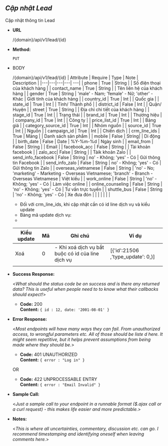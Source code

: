***Cập nhật Lead***
----
 Cập nhật thông tin Lead

* **URL**

  /{domain}/api/v1/lead/{id}

* **Method:**
  
  `PUT`
  
*  BODY

   /{domain}/api/v1/lead/{id}
     | Attribute  | Require  | Type  | Note | Description |
    |---|---|---|---| ---|
    | phone | True  | String  | | Số điện thoại của khách hàng |
    | contact_name | True | String | | Tên liên hệ của khách hàng |
    | gender | True | String | 'male' - Nam; 'female' - Nữ; 'other' - Khác | Giới tính của khách hàng |
    | country_id | True | Int | | Quốc gia |
    | state_id | True | Int | | Tỉnh/ Thành phố |
    | district_id | False | Int | | Quận/ Huyện |
    | street | True | String | | Địa chỉ chi tiết của khách hàng |
    | stage_id | True | Int | | Trạng thái |
    | brand_id | True | Int | | Thương hiệu |
    | company_id | True | Int | | Công ty |
    | price_list_id | True | Int | | Bảng giá |
    | category_source_id | True | Int | | Nhóm nguồn |
    | source_id | True | Int | | Nguồn |
    | campaign_id | True | Int | | Chiến dịch | 
    | crm_line_ids | True | Mảng |  | Danh sách sản phẩm |
    | mobile | False | String| | Di động |
    | birth_date | False | Date | %Y-%m-%d | Ngày sinh |
    | email_from | False | String | | Email |
    | facebook_acc | False | String | | Tài khoản facebook |
    | zalo_acc| False | String | | Tàik khoản Zalo |
    | send_info_facebook | False | String | no' - Không; 'yes' - Có | Gửi thông tin Facebook |
    | send_info_zalo | False | String | no' - Không; 'yes' - Có | Gửi thông tin Zalo |
    | overseas_vietnamese | False | String | 'no' - No; 'marketing' - Marketing - Overseas Vietnamese; 'branch' - Branch - Overseas Vietnamese | Việt kiều |
    | work_online | False | String | 'no' - Không; 'yes' - Có | Làm việc online |
    | online_counseling | False | String | 'no' - Không; 'yes' - Có | Tư vấn trực tuyến |
    | shuttle_bus | False | String | 'no' - Không; 'yes' - Có | Xe đưa đón |
    |   |   |   |   |   |
    
    - Đối với crm_line_ids, khi cập nhật cần có id line dịch vụ và kiểu update
    - Bảng mã update dịch vụ:
     *
     | Kiểu update  | Mã  | Ghi chú  | Ví dụ |
    |---|---|---|---|
    | Xoá | 0 | - Khi xoá dịch vụ bắt buộc có id của line dịch vụ | [{'id':21506 ,'type_update': 0,}] |
    |   |   |   |   |   |

* **Success Response:**
  
  <_What should the status code be on success and is there any returned data? This is useful when people need to to know what their callbacks should expect!_>

  * **Code:** 200 <br />
    **Content:** `{ id : 12,
    date: '2001-08-01'
    }`
 
* **Error Response:**

  <_Most endpoints will have many ways they can fail. From unauthorized access, to wrongful parameters etc. All of those should be liste d here. It might seem repetitive, but it helps prevent assumptions from being made where they should be._>

  * **Code:** 401 UNAUTHORIZED <br />
    **Content:** `{ error : "Log in" }`

  OR

  * **Code:** 422 UNPROCESSABLE ENTRY <br />
    **Content:** `{ error : "Email Invalid" }`

* **Sample Call:**

  <_Just a sample call to your endpoint in a runnable format ($.ajax call or a curl request) - this makes life easier and more predictable._> 

* **Notes:**

  <_This is where all uncertainties, commentary, discussion etc. can go. I recommend timestamping and identifying oneself when leaving comments here._> 
